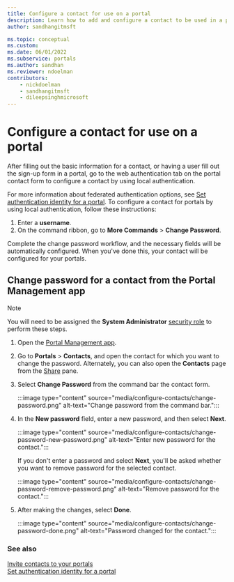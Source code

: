 ```yaml
---
title: Configure a contact for use on a portal
description: Learn how to add and configure a contact to be used in a portal.
author: sandhangitmsft

ms.topic: conceptual
ms.custom: 
ms.date: 06/01/2022
ms.subservice: portals
ms.author: sandhan
ms.reviewer: ndoelman
contributors:
    - nickdoelman
    - sandhangitmsft
    - dileepsinghmicrosoft
---
```


# Configure a contact for use on a portal

After filling out the basic information for a contact, or having a user fill out the sign-up form in a portal, go to the web authentication tab on the portal contact form to configure a contact by using local authentication. 

For more information about federated authentication options, see [Set authentication identity for a portal](set-authentication-identity.md). To configure a contact for portals by using local authentication, follow these instructions:  

1. Enter a **username**.
1. On the command ribbon, go to **More Commands** &gt; **Change Password**.

Complete the change password workflow, and the necessary fields will be automatically configured. When you've done this, your contact will be configured for your portals.

## Change password for a contact from the Portal Management app

> [!NOTE]
> You will need to be assigned the **System Administrator** [security role](/power-platform/admin/database-security) to perform these steps.

1. Open the [Portal Management app](configure-portal.md).

1. Go to **Portals** > **Contacts**, and open the contact for which you want to change the password.
    Alternately, you can also open the **Contacts** page from the [Share](../manage-existing-portals.md#share) pane. 

1. Select **Change Password** from the command bar the contact form.

    :::image type="content" source="media/configure-contacts/change-password.png" alt-text="Change password from the command bar.":::

1. In the **New password** field, enter a new password, and then select **Next**.

    :::image type="content" source="media/configure-contacts/change-password-new-password.png" alt-text="Enter new password for the contact.":::

    If you don't enter a password and select **Next**, you'll be asked whether you want to remove password for the selected contact.

    :::image type="content" source="media/configure-contacts/change-password-remove-password.png" alt-text="Remove password for the contact.":::

1. After making the changes, select **Done**.

    :::image type="content" source="media/configure-contacts/change-password-done.png" alt-text="Password changed for the contact.":::

### See also
[Invite contacts to your portals](invite-contacts.md)  
[Set authentication identity for a portal](set-authentication-identity.md)  

